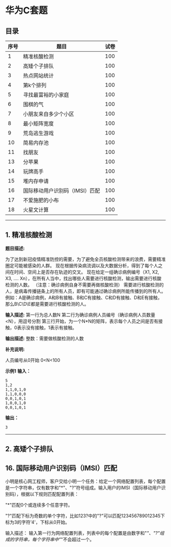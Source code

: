 # 华为C套题

## 目录
| 序号 | 题目                   | 试卷 |
|------|------------------------|------|
| 1    | 精准核酸检测           | 100  |
| 2    | 高矮个子排队           | 100  |
| 3    | 热点网站统计           | 100  |
| 4    | 第k个排列             | 100  |
| 5    | 寻找最富裕的小家庭     | 100  |
| 6    | 围棋的气               | 100  |
| 7    | 小朋友来自多少个小区   | 100  |
| 8    | 最小矩阵宽度           | 100  |
| 9    | 荒岛逃生游戏           | 100  |
| 10   | 简易内存池             | 100  |
| 11   | 找朋友                 | 100  |
| 13   | 分苹果                 | 100  |
| 14   | 玩牌高手               | 100  |
| 15   | 堆内存申请             | 100  |
| 16   | 国际移动用户识别码（IMSI）匹配 | 100  |
| 17   | 不爱施肥的小布         | 100  |
| 18   | 火星文计算             | 100  |

---
## 1. 精准核酸检测

**题目描述:**

为了达到新冠疫情精准防控的需要，为了避免全员核酸检测带来的浪费，需要精准圈定可能被感染的人群。
现在根据传染病流调以及大数据分析，得到了每个人之间在时间、空间上是否存在轨迹的交叉。
现在给定一组确诊病例编号（X1, X2, X3, .... Xn），在所有人当中，找出哪些人需要进行核酸检测，输出需要进行核酸检测的人数。
（注意：确诊病例自身不需要再做核酸检测）
需要进行核酸检测的人，是病毒传播链条上的所有人员，即有可能通过确诊病例所能传播到的所有人。
例如：A是确诊病例，A和B有接触、B和C有接触、C和D有接触、D和E有接触，那么B\C\D\E都是需要进行核酸检测的人。

**输入描述:**
第一行为总人数N
第二行为确诊病例人员编号（确诊病例人员数量<N），用逗号分割
第三行开始，为一个N*N的矩阵，表示每个人员之间是否有接触，0表示没有接触，1表示有接触。

**输出描述:**
整数：需要做核酸检测的人数

**补充说明:**

人员编号从0开始 0<N<100

**示例1**
**输入：**
```
5
1,2
1,1,0,1,0
1,1,0,0,0
0,0,1,0,1
1,0,0,1,0
0,0,1,0,1
```

**输出：**
```
3
```
---

## 2. 高矮个子排队


## 16. 国际移动用户识别码（IMSI）匹配
小明是核心网工程师，客户交给小明一个任务：给定一个网络配置列表，每个配置是一个字符串，仅有数字和"*"、"?"符号组成。输入用户的IMSI（国际移动用户识别码），根据以下规则匹配配置列表：

"*"匹配0个或连续多个任意字符。

"?"匹配下标为奇数的单个字符，比如123?中的"?"可以匹配123456789012345下标为3的字符'4'，下标从0开始。

输入描述：
输入第一行为网络配置列表，列表中的每个配置是由数字和"*"、"?"组成的字符串，每个字符串中"*"不会超过一个。

